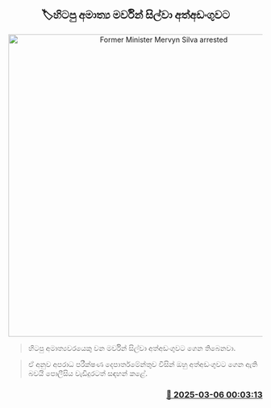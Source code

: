 <p align='center'><b><h2 align='center' title='Former Minister Mervyn Silva arrested'>🏷හිටපු අමාත්‍ය මර්වින් සිල්වා අත්අඩංගුවට</h2></b></p>
<p align='center'><img src='https://helakuru.sgp1.cdn.digitaloceanspaces.com/esana/images/lib/mervin-silva.jpg' width='600' alt='Former Minister Mervyn Silva arrested'></p>

> හිටපු අමාත්‍යවරයෙකු වන මර්වින් සිල්වා අත්අඩංගුවට ගෙන තිබෙනවා.

> ඒ අනුව අපරාධ පරීක්ෂණ දෙපාර්තමේන්තුව විසින් ඔහු අත්අඩංගුවට ගෙන ඇති බවයි පොලීසිය වැඩිදුරටත් සඳහන් කළේ. 



<h3 align='right'><a href='https://www.helakuru.lk/esana/p/108065/'>📅 2025-03-06 00:03:13</a></h3>
